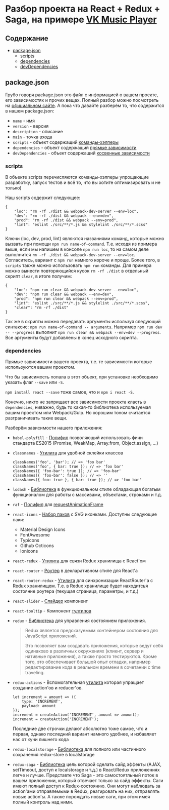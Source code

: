 # Разбор проекта на React + Redux + Saga, на примере [VK Music Player](http://vkmsc.com/)

## Содержание
* [package.json](#packagejson)
	* [scripts](#scripts)
	* [dependencies](#dependencies)
	* [devDependencies](#devDependencies)

## package.json
Грубо говоря package.json это файл с информацией о вашем проекте, его зависимостях и прочих вещах.
Полный разбор можно посмотреть на [официальном сайте](https://docs.npmjs.com/files/package.json).
А пока что давайте разберём то, что содержится в нашем package.json:

* `name` - имя
* `version` - версия
* `description` - описание
* `main` - точка входа
* `scripts` - объект содержащий [команды-хэлперы](#scripts)
* `dependencies` - объект содержащий [прямые зависимости](#dependencies)
* `devDependencies` - объект содержащий [косвенные зависимости](#devDependencies)

### scripts
В объекте scripts  перечисляются команды-хэлперы упрощающие разработку, запуск тестов и всё то, что вы хотите оптимизировать и не только)

Наш scripts содержит следующее:
```
{
	"loc": "rm -rf ./dist && webpack-dev-server --env=loc",
	"dev": "rm -rf ./dist && webpack --env=dev",
	"prod": "rm -rf ./dist && webpack --env=prod",
	"lint": "eslint ./src/**/*.js && stylelint ./src/**/*.scss"
}
```

Ключи (loc, dev, prod, lint) являются названиями команд, которые можно вызвать при помощи `npm run name-of-command`.
Т.е. исходя из примера выше, если мы напишем в консоле `npm run loc`, то на самом деле выполнится `rm -rf ./dist && webpack-dev-server --env=loc`.
Согласитесь, вариант с `npm run` намного короче и проще.
Более того, в `scripts` также можно использовать `npm run` команды.
Для примера можно вынести повторяющийся кусок `rm -rf ./dist` в отдельный скрипт `clear`, в итоге получим:

```
{
	"loc": "npm run clear && webpack-dev-server --env=loc",
	"dev": "npm run clear && webpack --env=dev",
	"prod": "npm run clear && webpack --env=prod",
	"lint": "eslint ./src/**/*.js && stylelint ./src/**/*.scss",
	"clear": "rm -rf ./dist"
}
```

Так же в скрипты можно передавать аргументы используя следующий синтаксис: `npm run name-of-command -- arguments`.
Например `npm run dev -- --progress` выполнит `npm run clear && webpack --env=dev --progress`.
Все аргументы будут добавлены в конец исходного скрипта.

### dependencies

Прямые зависимости вашего проекта, т.е. те зависимости которые используются вашим проектом.

Что бы зависимость попала в этот объект, при установке необходимо указать флаг `--save` или `-S`.

`npm install react --save` тоже самое, что и `npm i react -S`.

Конечно, никто не заприщает все зависимости проекта класть в `dependencies`, ниважно, будь то какая-то библиотека используемая вашим проектом или Webpack/Gulp.
Но хорошим тоном считается разграничивать такие вещи.

Разберём зависимости нашего приложения:

* `babel-polyfill` - [Полифил](https://babeljs.io/docs/usage/polyfill/) позволяющий использовать фичи стандарта ES2015 (Promise, WeakMap, Array.from, Object.assign, ...)

* `classnames` - [Утилита](https://github.com/JedWatson/classnames) для удобной склейки классов
	
	```
	classNames('foo', 'bar'); // => 'foo bar'
	classNames('foo', { bar: true }); // => 'foo bar'
	classNames({ 'foo-bar': true }); // => 'foo-bar'
	classNames({ 'foo-bar': false }); // => ''
	classNames({ foo: true }, { bar: true }); // => 'foo bar'
	```

* `lodash` - [Библиотека](https://lodash.com/docs/4.17.4) в функциональном стиле обладающая богатым функционалом для работы с массивами, объектами, строками и т.д.

* `raf` - [Полифил](https://github.com/chrisdickinson/raf) для [requestAnimationFrame](https://developer.mozilla.org/en-US/docs/Web/API/window/requestAnimationFrame)

* `react-icons` - [Набор паков](http://gorangajic.github.io/react-icons/) с SVG иконками. Доступны следующие паки:
	* Material Design Icons
	* FontAwesome
	* Typicons
	* Github Octicons
	* Ionicons

* `react-redux` - [Утилита](https://github.com/reactjs/react-redux) для связи Redux хранилища с React'ом

* `react-router` - [Роутер](https://github.com/ReactTraining/react-router) в декларативном стиле для React'а

* `react-router-redux` - [Утилита](https://github.com/reactjs/react-router-redux) для синхронизации ReactRouter'a с Redux хранилищем. 
	Т.е. в Redux хранилище будет находитсья состояние роутера (текущая страница, параметры, и т.д.)

* `react-slider` - [Слайдер](https://github.com/mpowaga/react-slider) компонент

* `react-tooltip` - Компонент [тултипов](https://github.com/wwayne/react-tooltip)

* `redux` - [Библиотека](http://redux.js.org/) для управления состоянием приложения. 
	> Redux является предсказуемым контейнером состояния для JavaScript приложений.
	>
	> Это позволяет вам создавать приложения, которые ведут себя одинаково в различных окружениях (клиент, сервер и нативные приложения), а также просто тестируются. 
	> Кроме того, это обеспечивает большой опыт отладки, например редактирование кода в реальном времени в сочетании с time traveling.

* `redux-actions` - Вспомогательная [утилита](https://github.com/acdlite/redux-actions) которая упращает создание action'ов и reducer'ов.
	
	```
	let increment = amount => ({
		type: 'INCREMENT',
		payload: amount
	});
	increment = createAction('INCREMENT', amount => amount);
	increment = createAction('INCREMENT');
	```

	Последние две строчки делают абсолютно тоже самое, что и первая, однако последний вариант намного удобнее, и избавляет нас от кучи лишнего кода

* `redux-localstorage` - [Библиотека](https://github.com/elgerlambert/redux-localstorage) для полного или частичного сохранения redux-store в localstorage

* `redux-saga` - [Библиотека](https://redux-saga.github.io/redux-saga/) цель которой сделать сайд эффекты (AJAX, setTimeout, доступ к localstorage и т.д.) в React/Redux приложениях легче и лучше.
	Представте что Saga - это самостоятльный поток в вашем приложении, который отвечает только за сайд эффекты. 
	Саги имеют полный доступ к Redux-состоянию. 
	Они могут наблюдать за action'ами отправяемыми в Redux, реагировать на них, отправлять новые action'ы.
	А также порождать новые саги, при этом имея полный контроль над ними.  